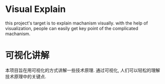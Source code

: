 # Visual Explain

this project's target is to explain machanism visually.
with the help of visualization, people can easily get key point of the complicated machanism.

# 可视化讲解

本项目旨在用可视化的方式讲解一些技术原理.
通过可视化, 人们可以轻松的理解技术原理中的关键点.
